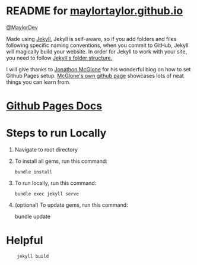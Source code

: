 # README for [maylortaylor.github.io](https://maylortaylor.github.io/)

[@MaylorDev](https://twitter.com/maylordev)

Made using [Jekyll.](https://jekyllrb.com/docs/home/) Jekyll is self-aware, so if you add folders and files following specific naming conventions, when you commit to GitHub, Jekyll will magically build your website. In order for Jekyll to work with your site, you need to follow [Jekyll's folder structure.](https://jekyllrb.com/docs/structure/)

I will give thanks to [Jonathon McGlone](http://jmcglone.com/guides/github-pages) for his wonderful blog on how to set Github Pages setup. [McGlone's own github page](https://github.com/jmcglone/jmcglone.github.io) showcases lots of neat things you can learn from.

# [Github Pages Docs](https://help.github.com/categories/github-pages-basics/)

# Steps to run Locally

1.   Navigate to root directory
2.   To install all gems, run this command:

         bundle install

3.   To run locally, run this command:

         bundle exec jekyll serve

4.   (optional) To update gems, run this command:
       
      bundle update

# Helpful

        jekyll build
